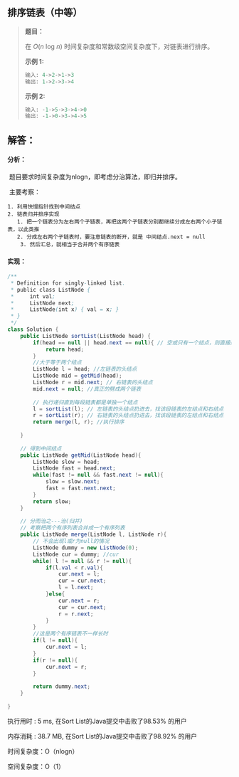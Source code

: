 ## 排序链表（中等）

> **题目：**
>
> 在 *O*(*n* log *n*) 时间复杂度和常数级空间复杂度下，对链表进行排序。
>
> **示例 1:**
>
> ```java
> 输入: 4->2->1->3
> 输出: 1->2->3->4
> ```
>
> **示例 2:**
>
> ```java
> 输入: -1->5->3->4->0
> 输出: -1->0->3->4->5
> ```

## 解答：

#### 分析：

​	题目要求时间复杂度为nlogn，即考虑分治算法，即归并排序。

​	主要考察：

   	1. 利用快慢指针找到中间结点
   	2. 链表归并排序实现
       1. 把一个链表分为左右两个子链表，再把这两个子链表分别都继续分成左右两个小子链表，以此类推
       2. 分成左右两个子链表时，要注意链表的断开，就是 中间结点.next = null
    	3. 然后汇总，就相当于合并两个有序链表

#### 实现：

```java
/**
 * Definition for singly-linked list.
 * public class ListNode {
 *     int val;
 *     ListNode next;
 *     ListNode(int x) { val = x; }
 * }
 */
class Solution {
    public ListNode sortList(ListNode head) {
        if(head == null || head.next == null){ // 空或只有一个结点，则直接返回
            return head;
        }
        //大于等于两个结点
        ListNode l = head; //左链表的头结点
        ListNode mid = getMid(head);
        ListNode r = mid.next; // 右链表的头结点
        mid.next = null; //真正的劈成两个链表
        
        // 执行递归直到每段链表都是单独一个结点
        l = sortList(l); // 左链表的头结点扔进去，找该段链表的左结点和右结点
        r = sortList(r); // 右链表的头结点扔进去，找该段链表的左结点和右结点
        return merge(l, r); //执行排序
        
    }
    
    // 得到中间结点
    public ListNode getMid(ListNode head){
        ListNode slow = head;
        ListNode fast = head.next;
        while(fast != null && fast.next != null){
            slow = slow.next;
            fast = fast.next.next;
        }
        return slow;
    }
    
    // 分而治之---治(归并)
    // 考察把两个有序列表合并成一个有序列表
    public ListNode merge(ListNode l, ListNode r){
        // 不会出现l或r为null的情况
        ListNode dummy = new ListNode(0);
        ListNode cur = dummy; //cur 
        while( l != null && r != null){
            if(l.val < r.val){
                cur.next = l;
                cur = cur.next;
                l = l.next;
            }else{
                cur.next = r;
                cur = cur.next;
                r = r.next;
            }            
        }
        //这是两个有序链表不一样长时
        if(l != null){
            cur.next = l;
        }
        if(r != null){
            cur.next = r;
        }
        
        return dummy.next;  
    }
    
}
```

执行用时 : 5 ms, 在Sort List的Java提交中击败了98.53% 的用户

内存消耗 : 38.7 MB, 在Sort List的Java提交中击败了98.92% 的用户

时间复杂度：O（nlogn）

空间复杂度：O（1）

